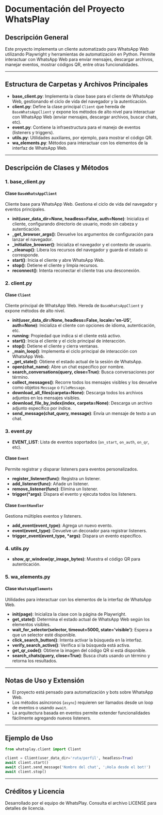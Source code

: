 # Documentación del Proyecto WhatsPlay

## Descripción General
Este proyecto implementa un cliente automatizado para WhatsApp Web utilizando Playwright y herramientas de automatización en Python. Permite interactuar con WhatsApp Web para enviar mensajes, descargar archivos, manejar eventos, mostrar códigos QR, entre otras funcionalidades.

---

## Estructura de Carpetas y Archivos Principales

- **base_client.py**: Implementa la clase base para el cliente de WhatsApp Web, gestionando el ciclo de vida del navegador y la autenticación.
- **client.py**: Define la clase principal `Client` que hereda de `BaseWhatsAppClient` y expone los métodos de alto nivel para interactuar con WhatsApp Web (enviar mensajes, descargar archivos, buscar chats, etc).
- **event.py**: Contiene la infraestructura para el manejo de eventos (listeners y triggers).
- **utils.py**: Utilidades auxiliares, por ejemplo, para mostrar el código QR.
- **wa_elements.py**: Métodos para interactuar con los elementos de la interfaz de WhatsApp Web.

---

## Descripción de Clases y Métodos

### 1. base_client.py

#### Clase `BaseWhatsAppClient`
Cliente base para WhatsApp Web. Gestiona el ciclo de vida del navegador y eventos principales.

- **__init__(user_data_dir=None, headless=False, auth=None)**: Inicializa el cliente, configurando directorio de usuario, modo sin cabeza y autenticación.
- **_get_browser_args()**: Devuelve los argumentos de configuración para lanzar el navegador.
- **_initialize_browser()**: Inicializa el navegador y el contexto de usuario.
- **_cleanup()**: Libera los recursos del navegador y guarda el estado si corresponde.
- **start()**: Inicia el cliente y abre WhatsApp Web.
- **stop()**: Detiene el cliente y limpia recursos.
- **reconnect()**: Intenta reconectar el cliente tras una desconexión.

### 2. client.py

#### Clase `Client`
Cliente principal de WhatsApp Web. Hereda de `BaseWhatsAppClient` y expone métodos de alto nivel.

- **__init__(user_data_dir=None, headless=False, locale='en-US', auth=None)**: Inicializa el cliente con opciones de idioma, autenticación, etc.
- **running**: Propiedad que indica si el cliente está activo.
- **start()**: Inicia el cliente y el ciclo principal de interacción.
- **stop()**: Detiene el cliente y cierra ventanas.
- **_main_loop()**: Implementa el ciclo principal de interacción con WhatsApp Web.
- **_get_state()**: Obtiene el estado actual de la sesión de WhatsApp.
- **open(chat_name)**: Abre un chat específico por nombre.
- **search_conversations(query, close=True)**: Busca conversaciones por término.
- **collect_messages()**: Recorre todos los mensajes visibles y los devuelve como objetos `Message` o `FileMessage`.
- **download_all_files(carpeta=None)**: Descarga todos los archivos adjuntos en los mensajes visibles.
- **download_file_by_index(index, carpeta=None)**: Descarga un archivo adjunto específico por índice.
- **send_message(chat_query, message)**: Envía un mensaje de texto a un chat.

### 3. event.py

- **EVENT_LIST**: Lista de eventos soportados (`on_start`, `on_auth`, `on_qr`, etc).

#### Clase `Event`
Permite registrar y disparar listeners para eventos personalizados.
- **register_listener(func)**: Registra un listener.
- **add_listener(func)**: Añade un listener.
- **remove_listener(func)**: Elimina un listener.
- **trigger(*args)**: Dispara el evento y ejecuta todos los listeners.

#### Clase `EventHandler`
Gestiona múltiples eventos y listeners.
- **add_event(event_type)**: Agrega un nuevo evento.
- **event(event_type)**: Devuelve un decorador para registrar listeners.
- **trigger_event(event_type, *args)**: Dispara un evento específico.

### 4. utils.py

- **show_qr_window(qr_image_bytes)**: Muestra el código QR para autenticación.

### 5. wa_elements.py

#### Clase `WhatsAppElements`
Utilidades para interactuar con los elementos de la interfaz de WhatsApp Web.
- **__init__(page)**: Inicializa la clase con la página de Playwright.
- **get_state()**: Determina el estado actual de WhatsApp Web según los elementos visibles.
- **wait_for_selector(selector, timeout=5000, state='visible')**: Espera a que un selector esté disponible.
- **click_search_button()**: Intenta activar la búsqueda en la interfaz.
- **verify_search_active()**: Verifica si la búsqueda está activa.
- **get_qr_code()**: Obtiene la imagen del código QR si está disponible.
- **search_chats(query, close=True)**: Busca chats usando un término y retorna los resultados.

---

## Notas de Uso y Extensión
- El proyecto está pensado para automatización y bots sobre WhatsApp Web.
- Los métodos asíncronos (`async`) requieren ser llamados desde un loop de eventos o usando `await`.
- La arquitectura basada en eventos permite extender funcionalidades fácilmente agregando nuevos listeners.

---

## Ejemplo de Uso
```python
from whatsplay.client import Client

client = Client(user_data_dir='ruta/perfil', headless=True)
await client.start()
await client.send_message('Nombre del chat', '¡Hola desde el bot!')
await client.stop()
```

---

## Créditos y Licencia
Desarrollado por el equipo de WhatsPlay. Consulta el archivo LICENSE para detalles de licencia.
